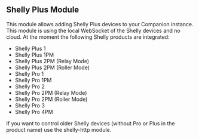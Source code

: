 ## Shelly Plus Module

This module allows adding Shelly Plus devices to your Companion instance. This module is using the local WebSocket of the Shelly devices and no cloud. At the moment the following Shelly products are integrated:

- Shelly Plus 1
- Shelly Plus 1PM
- Shelly Plus 2PM (Relay Mode)
- Shelly Plus 2PM (Roller Mode)
- Shelly Pro 1
- Shelly Pro 1PM
- Shelly Pro 2
- Shelly Pro 2PM (Relay Mode)
- Shelly Pro 2PM (Roller Mode)
- Shelly Pro 3
- Shelly Pro 4PM

If you want to control older Shelly devices (without Pro or Plus in the product name) use the shelly-http module.